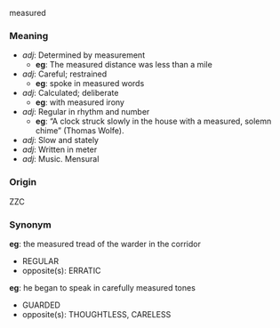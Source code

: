 measured
### Meaning
+ _adj_: Determined by measurement
    + __eg__: The measured distance was less than a mile
+ _adj_: Careful; restrained
    + __eg__: spoke in measured words
+ _adj_: Calculated; deliberate
    + __eg__: with measured irony
+ _adj_: Regular in rhythm and number
    + __eg__:  “A clock struck slowly in the house with a measured, solemn chime” (Thomas Wolfe).
+ _adj_: Slow and stately
+ _adj_: Written in meter
+ _adj_: Music. Mensural

### Origin

ZZC

### Synonym

__eg__: the measured tread of the warder in the corridor

+ REGULAR
+ opposite(s): ERRATIC

__eg__: he began to speak in carefully measured tones

+ GUARDED
+ opposite(s): THOUGHTLESS, CARELESS


